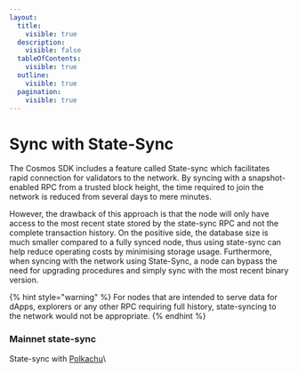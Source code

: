```yaml
---
layout:
  title:
    visible: true
  description:
    visible: false
  tableOfContents:
    visible: true
  outline:
    visible: true
  pagination:
    visible: true
---
```


# Sync with State-Sync

The Cosmos SDK includes a feature called State-sync which facilitates rapid connection for validators to the network. By syncing with a snapshot-enabled RPC from a trusted block height, the time required to join the network is reduced from several days to mere minutes.

However, the drawback of this approach is that the node will only have access to the most recent state stored by the state-sync RPC and not the complete transaction history. On the positive side, the database size is much smaller compared to a fully synced node, thus using state-sync can help reduce operating costs by minimising storage usage. Furthermore, when syncing with the network using State-Sync, a node can bypass the need for upgrading procedures and simply sync with the most recent binary version.

{% hint style="warning" %}
For nodes that are intended to serve data for dApps, explorers or any other RPC requiring full history, state-syncing to the network would not be appropriate.
{% endhint %}

### Mainnet state-sync

State-sync with [Polkachu](https://polkachu.com/state\_sync/migaloo)\

